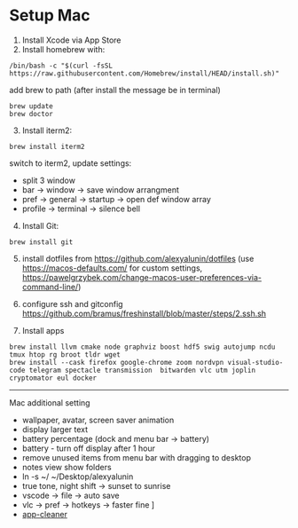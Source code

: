 # Setup Mac

1. Install Xcode via App Store
2. Install homebrew with:
```
/bin/bash -c "$(curl -fsSL https://raw.githubusercontent.com/Homebrew/install/HEAD/install.sh)"
```
add brew to path (after install the message be in terminal)
```
brew update
brew doctor
```

3. Install iterm2: 
```
brew install iterm2
```
switch to iterm2, update settings:
- split 3 window
- bar -> window -> save window arrangment 
- pref -> general -> startup -> open def window array
- profile -> terminal -> silence bell

4.  Install Git: 
```
brew install git
```

5. install dotfiles from https://github.com/alexyalunin/dotfiles (use https://macos-defaults.com/ for custom settings, https://pawelgrzybek.com/change-macos-user-preferences-via-command-line/)

6. configure ssh and gitconfig
https://github.com/bramus/freshinstall/blob/master/steps/2.ssh.sh

7. Install apps
```
brew install llvm cmake node graphviz boost hdf5 swig autojump ncdu tmux htop rg broot tldr wget
brew install --cask firefox google-chrome zoom nordvpn visual-studio-code telegram spectacle transmission  bitwarden vlc utm joplin cryptomator eul docker
```

-------------
Mac additional setting
- wallpaper, avatar, screen saver animation
- display larger text
- battery percentage (dock and menu bar -> battery)
- battery - turn off display after 1 hour
- remove unused items from menu bar with dragging to desktop
- notes view show folders
- ln -s ~/ ~/Desktop/alexyalunin
- true tone, night shift -> sunset to sunrise
- vscode -> file -> auto save
- vlc -> pref -> hotkeys -> faster fine ]
- [app-cleaner](https://github.com/sunknudsen/privacy-guides/blob/master/how-to-clean-uninstall-macos-apps-using-appcleaner-open-source-alternative/README.md)
